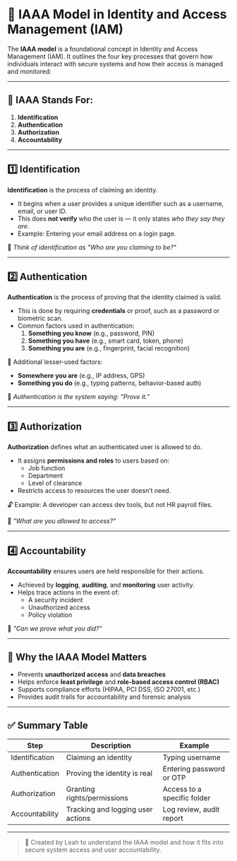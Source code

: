# 🔐 IAAA Model in Identity and Access Management (IAM)

The **IAAA model** is a foundational concept in Identity and Access Management (IAM). It outlines the four key processes that govern how individuals interact with secure systems and how their access is managed and monitored:

---

## 🔹 IAAA Stands For:
1. **Identification**
2. **Authentication**
3. **Authorization**
4. **Accountability**

---

## 1️⃣ Identification

**Identification** is the process of claiming an identity.

- It begins when a user provides a unique identifier such as a username, email, or user ID.
- This does **not verify** who the user is — it only states *who they say they are*.
- Example: Entering your email address on a login page.

🧠 *Think of identification as "Who are you claiming to be?"*

---

## 2️⃣ Authentication

**Authentication** is the process of proving that the identity claimed is valid.

- This is done by requiring **credentials** or proof, such as a password or biometric scan.
- Common factors used in authentication:
  1. **Something you know** (e.g., password, PIN)
  2. **Something you have** (e.g., smart card, token, phone)
  3. **Something you are** (e.g., fingerprint, facial recognition)

🔐 Additional lesser-used factors:
- **Somewhere you are** (e.g., IP address, GPS)
- **Something you do** (e.g., typing patterns, behavior-based auth)

🧠 *Authentication is the system saying: “Prove it.”*

---

## 3️⃣ Authorization

**Authorization** defines what an authenticated user is allowed to do.

- It assigns **permissions and roles** to users based on:
  - Job function
  - Department
  - Level of clearance
- Restricts access to resources the user doesn’t need.

🔓 Example: A developer can access dev tools, but not HR payroll files.

🧠 *"What are you allowed to access?"*

---

## 4️⃣ Accountability

**Accountability** ensures users are held responsible for their actions.

- Achieved by **logging**, **auditing**, and **monitoring** user activity.
- Helps trace actions in the event of:
  - A security incident
  - Unauthorized access
  - Policy violation

🧠 *"Can we prove what you did?"*

---

## 🔁 Why the IAAA Model Matters

- Prevents **unauthorized access** and **data breaches**
- Helps enforce **least privilege** and **role-based access control (RBAC)**
- Supports compliance efforts (HIPAA, PCI DSS, ISO 27001, etc.)
- Provides audit trails for accountability and forensic analysis

---

## ✅ Summary Table

| Step           | Description                                      | Example                      |
|----------------|--------------------------------------------------|------------------------------|
| Identification | Claiming an identity                            | Typing username              |
| Authentication | Proving the identity is real                    | Entering password or OTP     |
| Authorization  | Granting rights/permissions                     | Access to a specific folder  |
| Accountability | Tracking and logging user actions               | Log review, audit report     |

---

> 🧠 Created by Leah to understand the IAAA model and how it fits into secure system access and user accountability.
